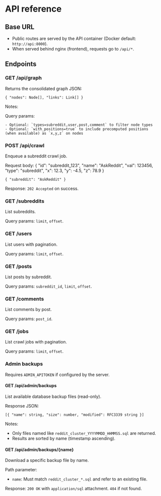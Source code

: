# API reference

## Base URL

- Public routes are served by the API container (Docker default: `http://api:8000`).
- When served behind nginx (frontend), requests go to `/api/*`.

## Endpoints

### GET /api/graph

Returns the consolidated graph JSON:

```
{ "nodes": Node[], "links": Link[] }
```

Notes:

Query params:

    - Optional: `types=subreddit,user,post,comment` to filter node types
    - Optional: `with_positions=true` to include precomputed positions (when available) as `x,y,z` on nodes

### POST /api/crawl

Enqueue a subreddit crawl job.

Request body:
{ "id": "subreddit_123", "name": "AskReddit", "val": 123456, "type": "subreddit", "x": 12.3, "y": -4.5, "z": 78.9 }

```
{ "subreddit": "AskReddit" }
```

Response: `202 Accepted` on success.

### GET /subreddits

List subreddits.

Query params: `limit`, `offset`.

### GET /users

List users with pagination.

Query params: `limit`, `offset`.

### GET /posts

List posts by subreddit.

Query params: `subreddit_id`, `limit`, `offset`.

### GET /comments

List comments by post.

Query params: `post_id`.

### GET /jobs

List crawl jobs with pagination.

Query params: `limit`, `offset`.

### Admin backups

Requires `ADMIN_APITOKEN` if configured by the server.

#### GET /api/admin/backups

List available database backup files (read-only).

Response JSON:

```
[{ "name": string, "size": number, "modified": RFC3339 string }]
```

Notes:

- Only files named like `reddit_cluster_YYYYMMDD_HHMMSS.sql` are returned.
- Results are sorted by name (timestamp ascending).

#### GET /api/admin/backups/{name}

Download a specific backup file by name.

Path parameter:

- `name`: Must match `reddit_cluster_*.sql` and refer to an existing file.

Response: `200 OK` with `application/sql` attachment. `404` if not found.
